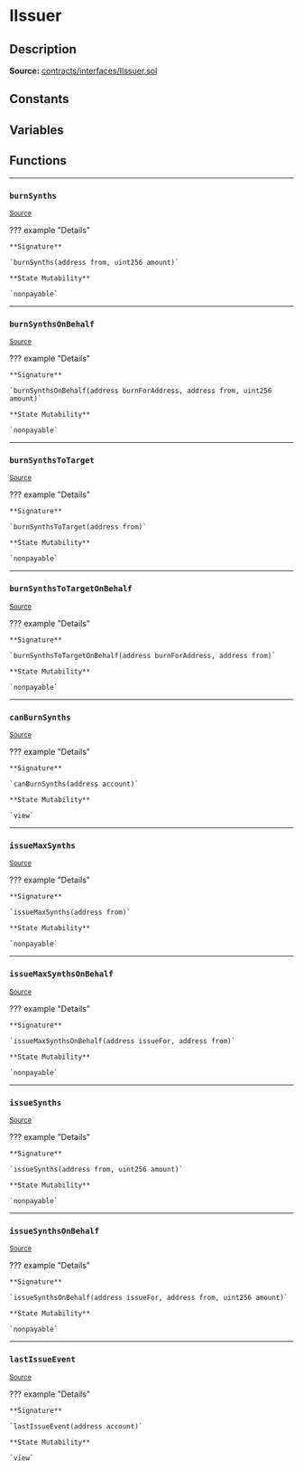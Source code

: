 # IIssuer

## Description

**Source:** [contracts/interfaces/IIssuer.sol](https://github.com/Synthetixio/synthetix/tree/v2.21.15/contracts/interfaces/IIssuer.sol)

## Constants

## Variables

## Functions

---

### `burnSynths`

<sub>[Source](https://github.com/Synthetixio/synthetix/tree/v2.21.15/contracts/interfaces/IIssuer.sol#L23)</sub>

??? example "Details"

    **Signature**

    `burnSynths(address from, uint256 amount)`

    **State Mutability**

    `nonpayable`

---

### `burnSynthsOnBehalf`

<sub>[Source](https://github.com/Synthetixio/synthetix/tree/v2.21.15/contracts/interfaces/IIssuer.sol#L25)</sub>

??? example "Details"

    **Signature**

    `burnSynthsOnBehalf(address burnForAddress, address from, uint256 amount)`

    **State Mutability**

    `nonpayable`

---

### `burnSynthsToTarget`

<sub>[Source](https://github.com/Synthetixio/synthetix/tree/v2.21.15/contracts/interfaces/IIssuer.sol#L31)</sub>

??? example "Details"

    **Signature**

    `burnSynthsToTarget(address from)`

    **State Mutability**

    `nonpayable`

---

### `burnSynthsToTargetOnBehalf`

<sub>[Source](https://github.com/Synthetixio/synthetix/tree/v2.21.15/contracts/interfaces/IIssuer.sol#L33)</sub>

??? example "Details"

    **Signature**

    `burnSynthsToTargetOnBehalf(address burnForAddress, address from)`

    **State Mutability**

    `nonpayable`

---

### `canBurnSynths`

<sub>[Source](https://github.com/Synthetixio/synthetix/tree/v2.21.15/contracts/interfaces/IIssuer.sol#L6)</sub>

??? example "Details"

    **Signature**

    `canBurnSynths(address account)`

    **State Mutability**

    `view`

---

### `issueMaxSynths`

<sub>[Source](https://github.com/Synthetixio/synthetix/tree/v2.21.15/contracts/interfaces/IIssuer.sol#L19)</sub>

??? example "Details"

    **Signature**

    `issueMaxSynths(address from)`

    **State Mutability**

    `nonpayable`

---

### `issueMaxSynthsOnBehalf`

<sub>[Source](https://github.com/Synthetixio/synthetix/tree/v2.21.15/contracts/interfaces/IIssuer.sol#L21)</sub>

??? example "Details"

    **Signature**

    `issueMaxSynthsOnBehalf(address issueFor, address from)`

    **State Mutability**

    `nonpayable`

---

### `issueSynths`

<sub>[Source](https://github.com/Synthetixio/synthetix/tree/v2.21.15/contracts/interfaces/IIssuer.sol#L11)</sub>

??? example "Details"

    **Signature**

    `issueSynths(address from, uint256 amount)`

    **State Mutability**

    `nonpayable`

---

### `issueSynthsOnBehalf`

<sub>[Source](https://github.com/Synthetixio/synthetix/tree/v2.21.15/contracts/interfaces/IIssuer.sol#L13)</sub>

??? example "Details"

    **Signature**

    `issueSynthsOnBehalf(address issueFor, address from, uint256 amount)`

    **State Mutability**

    `nonpayable`

---

### `lastIssueEvent`

<sub>[Source](https://github.com/Synthetixio/synthetix/tree/v2.21.15/contracts/interfaces/IIssuer.sol#L8)</sub>

??? example "Details"

    **Signature**

    `lastIssueEvent(address account)`

    **State Mutability**

    `view`
